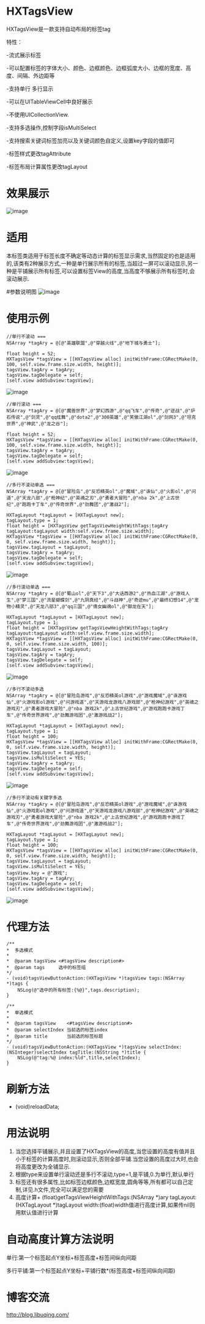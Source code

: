 # HXTagsView
HXTagsView是一款支持自动布局的标签tag

特性： 

-流式展示标签 

-可以配置标签的字体大小、颜色、边框颜色、边框弧度大小、边框的宽度、高度、间隔、外边距等 

-支持单行 多行显示 

-可以在UITableViewCell中良好展示 

-不使用UICollectionView. 

-支持多选操作,控制字段isMultiSelect

-支持搜索关键词标签加亮以及关键词颜色自定义,设置key字段的值即可

-标签样式更改tagAttribute

-标签布局计算属性更改tagLayout

# 效果展示


![image](https://github.com/huangxuan518/HXTagsView/blob/master/HXTagsView/xiaoguo.gif)
# 适用
本标签类适用于标签长度不确定等动态计算的标签显示需求,当然固定的也是适用的,该类有2种展示方式,一种是单行展示所有的标签,当超过一屏可以滚动显示,另一种是平铺展示所有标签,可以设置标签View的高度,当高度不够展示所有标签时,会滚动展示.

#参数说明图
![image](https://github.com/huangxuan518/HXTagsView/blob/master/HXTagsView/canshu.png)

# 使用示例

    //单行不滚动 ===
    NSArray *tagAry = @[@"英雄联盟",@"穿越火线",@"地下城与勇士"];
    
    float height = 52;
    HXTagsView *tagsView = [[HXTagsView alloc] initWithFrame:CGRectMake(0, 100, self.view.frame.size.width, height)];
    tagsView.tagAry = tagAry;
    tagsView.tagDelegate = self;
    [self.view addSubview:tagsView];

![image](https://github.com/huangxuan518/HXTagsView/blob/master/HXTagsView/danhangbugundongxiaoguo.gif)
    
    //单行滚动 ===
    NSArray *tagAry = @[@"魔兽世界",@"梦幻西游",@"qq飞车",@"传奇",@"逆战",@"炉石传说",@"剑灵",@"qq炫舞",@"dota2",@"300英雄",@"笑傲江湖ol",@"剑网3",@"坦克世界",@"神武",@"龙之谷"];
    
    float height = 52;
    HXTagsView *tagsView = [[HXTagsView alloc] initWithFrame:CGRectMake(0, 100, self.view.frame.size.width, height)];
    tagsView.tagAry = tagAry;
    tagsView.tagDelegate = self;
    [self.view addSubview:tagsView];

![image](https://github.com/huangxuan518/HXTagsView/blob/master/HXTagsView/danhanggundongxiaoguo.gif)
    
    //多行不滚动单选 ===
    NSArray *tagAry = @[@"冒险岛",@"反恐精英ol",@"魔域",@"诛仙",@"火影ol",@"问道",@"天龙八部",@"枪神纪",@"英魂之刃",@"勇者大冒险",@"nba 2k",@"上古世纪",@"跑跑卡丁车",@"传奇世界",@"劲舞团",@"激战2"];
    
    HXTagLayout *tagLayout = [HXTagLayout new];
    tagLayout.type = 1;
    float height = [HXTagsView getTagsViewHeightWithTags:tagAry tagLayout:tagLayout width:self.view.frame.size.width];
    HXTagsView *tagsView = [[HXTagsView alloc] initWithFrame:CGRectMake(0, 0, self.view.frame.size.width, height)];
    tagsView.tagLayout = tagLayout;
    tagsView.tagAry = tagAry;
    tagsView.tagDelegate = self;
    [self.view addSubview:tagsView];

![image](https://github.com/huangxuan518/HXTagsView/blob/master/HXTagsView/duohangpingpudan1xiaoguo.gif)
    
    //多行滚动单选 ===
    NSArray *tagAry = @[@"蜀山ol",@"天下3",@"大话西游2",@"热血江湖",@"游戏人生",@"梦三国",@"流星蝴蝶剑",@"九阴真经",@"斗战神",@"奇迹mu",@"最终幻想14",@"宠物小精灵",@"天龙八部3",@"qq三国",@"倩女幽魂ol",@"御龙在天"];
    
    HXTagLayout *tagLayout = [HXTagLayout new];
    tagLayout.type = 1;
    float height = [HXTagsView getTagsViewHeightWithTags:tagAry tagLayout:tagLayout width:self.view.frame.size.width];
    HXTagsView *tagsView = [[HXTagsView alloc] initWithFrame:CGRectMake(0, 0, self.view.frame.size.width, 100)];
    tagsView.tagLayout = tagLayout;
    tagsView.tagAry = tagAry;
    tagsView.tagDelegate = self;
    [self.view addSubview:tagsView];

![image](https://github.com/huangxuan518/HXTagsView/blob/master/HXTagsView/duohanggundongxiaoguo.gif)

    //多行不滚动多选
    NSArray *tagAry = @[@"冒险岛游戏",@"反恐精英ol游戏",@"游戏魔域",@"诛游戏仙",@"火游戏影ol游戏",@"问游戏道",@"天游戏龙游戏八游戏部",@"枪神纪游戏",@"英魂之游戏刃",@"勇者游戏大冒险",@"nba 游戏2k",@"上古世纪游戏",@"游戏跑跑卡游戏丁车",@"传奇世界游戏",@"劲舞游戏团",@"激游戏战2"];
    
    HXTagLayout *tagLayout = [HXTagLayout new];
    tagLayout.type = 1;
    float height = 100;
    HXTagsView *tagsView = [[HXTagsView alloc] initWithFrame:CGRectMake(0, 0, self.view.frame.size.width, height)];
    tagsView.tagLayout = tagLayout;
    tagsView.isMultiSelect = YES;
    tagsView.tagAry = tagAry;
    tagsView.tagDelegate = self;
    [self.view addSubview:tagsView];

![image](https://github.com/huangxuan518/HXTagsView/blob/master/HXTagsView/duohangpingpudanxiaoguo.gif)

    //多行不滚动有关键字多选
    NSArray *tagAry = @[@"冒险岛游戏",@"反恐精英ol游戏",@"游戏魔域",@"诛游戏仙",@"火游戏影ol游戏",@"问游戏道",@"天游戏龙游戏八游戏部",@"枪神纪游戏",@"英魂之游戏刃",@"勇者游戏大冒险",@"nba 游戏2k",@"上古世纪游戏",@"游戏跑跑卡游戏丁车",@"传奇世界游戏",@"劲舞游戏团",@"激游戏战2"];

    HXTagLayout *tagLayout = [HXTagLayout new];
    tagLayout.type = 1;
    float height = 100;
    HXTagsView *tagsView = [[HXTagsView alloc] initWithFrame:CGRectMake(0, 0, self.view.frame.size.width, height)];
    tagsView.tagLayout = tagLayout;
    tagsView.isMultiSelect = YES;
    tagsView.key = @"游戏";
    tagsView.tagAry = tagAry;
    tagsView.tagDelegate = self;
    [self.view addSubview:tagsView];

![image](https://github.com/huangxuan518/HXTagsView/blob/master/HXTagsView/duohangpingpuxiaoguo.gif)
    
# 代理方法
    
    /**
    *  多选模式
    *
    *  @param tagsView <#tagsView description#>
    *  @param tags     选中的标签组
    */
    - (void)tagsViewButtonAction:(HXTagsView *)tagsView tags:(NSArray *)tags {
        NSLog(@"选中的所有标签:{%@}",tags.description);
    }

    /**
    *  单选模式
    *
    *  @param tagsView    <#tagsView description#>
    *  @param selectIndex 当前选的标签index
    *  @param title       当前选的标签标题
    */
    - (void)tagsViewButtonAction:(HXTagsView *)tagsView selectIndex:(NSInteger)selectIndex tagTitle:(NSString *)title {
        NSLog(@"tag:%@ index:%ld",title,selectIndex);
    }
    
# 刷新方法

- (void)reloadData;

# 用法说明
1. 当您选择平铺展示,并且设置了HXTagsView的高度,当您设置的高度有值并且小于标签的计算高度时,则滚动显示,否则全部平铺.当您设置的高度过大时,也会将高度更改为全铺显示.
2. 根据type来设置单行滚动还是多行不滚动,type=1,是平铺,0.为单行,默认单行
3. 标签还有很多属性,比如标签边框颜色,边框宽度,圆角等等,所有都可以自己定制,详见.h文件,完全可以满足您的需要
4. 高度计算+ (float)getTagsViewHeightWithTags:(NSArray *)ary tagLayout:(HXTagLayout *)tagLayout width:(float)width值进行高度计算,如果传nil则用默认值进行计算

# 自动高度计算方法说明
单行:第一个标签起点Y坐标+标签高度+标签间纵向间距

多行平铺:第一个标签起点Y坐标+平铺行数*(标签高度+标签间纵向间距)

# 博客交流
 http://blog.libuqing.com/
